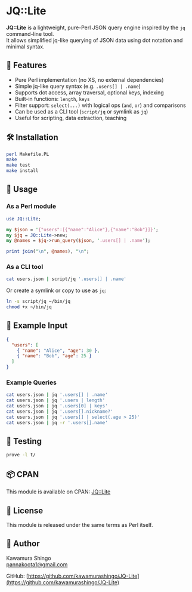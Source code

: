 # JQ::Lite

**JQ::Lite** is a lightweight, pure-Perl JSON query engine inspired by the `jq` command-line tool.  
It allows simplified jq-like querying of JSON data using dot notation and minimal syntax.

## 🔧 Features

- Pure Perl implementation (no XS, no external dependencies)
- Simple jq-like query syntax (e.g. `.users[] | .name`)
- Supports dot access, array traversal, optional keys, indexing
- Built-in functions: `length`, `keys`
- Filter support: `select(...)` with logical ops (`and`, `or`) and comparisons
- Can be used as a CLI tool (`script/jq` or symlink as `jq`)
- Useful for scripting, data extraction, teaching

## 🛠 Installation

```sh
perl Makefile.PL
make
make test
make install
```

## 🚀 Usage

### As a Perl module

```perl
use JQ::Lite;

my $json = '{"users":[{"name":"Alice"},{"name":"Bob"}]}';
my $jq = JQ::Lite->new;
my @names = $jq->run_query($json, '.users[] | .name');

print join("\n", @names), "\n";
```

### As a CLI tool

```bash
cat users.json | script/jq '.users[] | .name'
```

Or create a symlink or copy to use as `jq`:

```bash
ln -s script/jq ~/bin/jq
chmod +x ~/bin/jq
```

## 📘 Example Input

```json
{
  "users": [
    { "name": "Alice", "age": 30 },
    { "name": "Bob", "age": 25 }
  ]
}
```

### Example Queries

```bash
cat users.json | jq '.users[] | .name'
cat users.json | jq '.users | length'
cat users.json | jq '.users[0] | keys'
cat users.json | jq '.users[].nickname?'
cat users.json | jq '.users[] | select(.age > 25)'
cat users.json | jq -r '.users[].name'
```

## 🧪 Testing

```sh
prove -l t/
```

## 📦 CPAN

This module is available on CPAN: [JQ::Lite](https://metacpan.org/pod/JQ::Lite)

## 📝 License

This module is released under the same terms as Perl itself.

## 👤 Author

Kawamura Shingo  
[pannakoota1@gmail.com](mailto:pannakoota1@gmail.com)

GitHub: [https://github.com/kawamurashingo/JQ-Lite](https://github.com/kawamurashingo/JQ-Lite)
